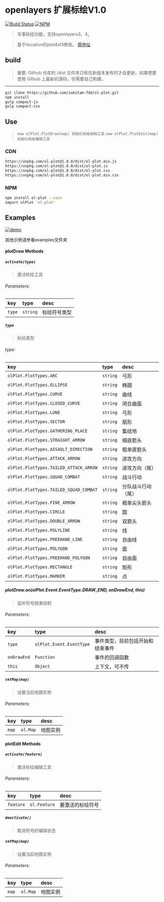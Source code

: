 # openlayers 扩展标绘V1.0

[![Build Status](https://www.travis-ci.org/sakitam-fdd/ol-plot.svg?branch=master)](https://www.travis-ci.org/sakitam-fdd/ol-plot)
[![NPM](https://nodei.co/npm/ol-plot.png?downloads=true&downloadRank=true&stars=true)](https://nodei.co/npm/ol-plot/)

> 军事标绘功能，支持openlayers3，4。

> 基于ilocation的plot4ol3修改。 [原地址](http://git.oschina.net/ilocation/plot)

## build

> 重要: Github 仓库的 /dist 文件夹只有在新版本发布时才会更新。如果想要使用 Github 上最新的源码，你需要自己构建。

---

```bash
git clone https://github.com/sakitam-fdd/ol-plot.git
npm install
gulp compact-js
gulp compact-css
```

## Use

> `new olPlot.PlotDraw(map) 初始化标绘绘制工具`
> `new olPlot.PlotEdit(map) 初始化标绘编辑工具`

### CDN

```bash
https://unpkg.com/ol-plot@1.0.0/dist/ol-plot.min.js
https://unpkg.com/ol-plot@1.0.0/dist/ol-plot.js
https://unpkg.com/ol-plot@1.0.0/dist/ol-plot.css
https://unpkg.com/ol-plot@1.0.0/dist/ol-plot.min.css
```

### NPM

```bash
npm install ol-plot --save
import olPlot 'ol-plot'
```

## Examples

[![demo](https://raw.githubusercontent.com/sakitam-fdd/ol-plot/V1.0.0/examples/images/demo.png)](https://codepen.io/sakitam-fdd/pen/QMQydz)

其他示例请参看examples文件夹

#### plotDraw Methods

##### `activate(type)`

> 激活标绘工具

###### Parameters:

| key | type | desc |
| :--- | :--- | :---------- |
| `type` | `string` | 标绘符号类型 |

##### `type`

> 标绘类型

###### type:

| key | type | desc |
| :---------------------- | :--- | :---------- |
| `olPlot.PlotTypes.ARC` | `string` | 弓形 |
| `olPlot.PlotTypes.ELLIPSE` | `string` | 椭圆 |
| `olPlot.PlotTypes.CURVE` | `string` | 曲线 |
| `olPlot.PlotTypes.CLOSED_CURVE` | `string` | 闭合曲面 |
| `olPlot.PlotTypes.LUNE` | `string` | 弓形 |
| `olPlot.PlotTypes.SECTOR` | `string` | 扇形 |
| `olPlot.PlotTypes.GATHERING_PLACE` | `string` | 集结地 |
| `olPlot.PlotTypes.STRAIGHT_ARROW` | `string` | 细直箭头 |
| `olPlot.PlotTypes.ASSAULT_DIRECTION` | `string` | 粗单直箭头 |
| `olPlot.PlotTypes.ATTACK_ARROW` | `string` | 进攻方向 |
| `olPlot.PlotTypes.TAILED_ATTACK_ARROW` | `string` | 进攻方向（尾） |
| `olPlot.PlotTypes.SQUAD_COMBAT` | `string` | 战斗行动 |
| `olPlot.PlotTypes.TAILED_SQUAD_COMBAT` | `string` | 分队战斗行动（尾） |
| `olPlot.PlotTypes.FINE_ARROW` | `string` | 粗单尖头箭头 |
| `olPlot.PlotTypes.CIRCLE` | `string` | 圆 |
| `olPlot.PlotTypes.DOUBLE_ARROW` | `string` | 双箭头 |
| `olPlot.PlotTypes.POLYLINE` | `string` | 线 |
| `olPlot.PlotTypes.FREEHAND_LINE` | `string` | 自由线 |
| `olPlot.PlotTypes.POLYGON` | `string` | 面 |
| `olPlot.PlotTypes.FREEHAND_POLYGON` | `string` | 自由面 |
| `olPlot.PlotTypes.RECTANGLE` | `string` | 矩形 |
| `olPlot.PlotTypes.MARKER` | `string` | 点 |

##### plotDraw.on(olPlot.Event.EventType.DRAW_END, onDrawEnd, this)

> 监听符号结束绘制

###### Parameters:

| key | type | desc |
| :--- | :--- | :---------- |
| `type` | `olPlot.Event.EventType` | 事件类型，目前包括开始和结束事件 |
| `onDrawEnd` | `Function` | 事件的回调函数 |
| `this` | `Object` | 上下文，可不传 |

##### `setMap(map)`

> 设置当前地图实例

###### Parameters:

| key | type | desc |
| :--- | :--- | :---------- |
| `map` | `ol.Map` | 地图实例 |


#### plotEdit Methods

##### `activate(feature)`

> 激活标绘编辑工具

###### Parameters:

| key | type | desc |
| :--- | :--- | :---------- |
| `feature` | `ol.Feature` | 要激活的标绘符号 |

##### `deactivate()`

> 取消符号的编辑状态

##### `setMap(map)`

> 设置当前地图实例

###### Parameters:

| key | type | desc |
| :--- | :--- | :---------- |
| `map` | `ol.Map` | 地图实例 |
